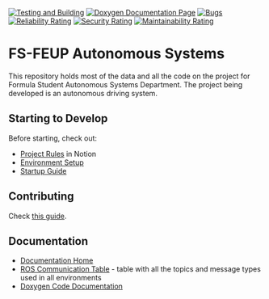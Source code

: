[![Testing and Building](https://github.com/fs-feup/autonomous-systems/actions/workflows/build.yml/badge.svg)](https://github.com/fs-feup/autonomous-systems/actions/workflows/build.yml)
[![Doxygen Documentation Page](https://github.com/fs-feup/autonomous-systems/actions/workflows/doxygen.yml/badge.svg)](https://github.com/fs-feup/autonomous-systems/actions/workflows/doxygen.yml)
[![Bugs](https://sonarcloud.io/api/project_badges/measure?project=fs-feup_autonomous-systems&metric=bugs)](https://sonarcloud.io/summary/new_code?id=fs-feup_autonomous-systems)
[![Reliability Rating](https://sonarcloud.io/api/project_badges/measure?project=fs-feup_autonomous-systems&metric=reliability_rating)](https://sonarcloud.io/summary/new_code?id=fs-feup_autonomous-systems)
[![Security Rating](https://sonarcloud.io/api/project_badges/measure?project=fs-feup_autonomous-systems&metric=security_rating)](https://sonarcloud.io/summary/new_code?id=fs-feup_autonomous-systems)
[![Maintainability Rating](https://sonarcloud.io/api/project_badges/measure?project=fs-feup_autonomous-systems&metric=sqale_rating)](https://sonarcloud.io/summary/new_code?id=fs-feup_autonomous-systems)

# FS-FEUP Autonomous Systems

This repository holds most of the data and all the code on the project for Formula Student Autonomous Systems Department. The project being developed is an autonomous driving system.

## Starting to Develop

Before starting, check out:
- [Project Rules](https://www.notion.so/Software-Guides-and-Rules-965904e3913f4a39bfce24eaf47a1500?pvs=4) in Notion
- [Environment Setup](./docs/environment_setup.md)
- [Startup Guide](https://www.notion.so/AS-Startup-Guide-4cb2c120639b4179a5b081926638e4ba?pvs=4)

## Contributing
Check [this guide](./CONTRIBUTING.md).

## Documentation
- [Documentation Home](./docs)
- [ROS Communication Table](./docs/ros-tables.md) - table with all the topics and message types used in all environments
- [Doxygen Code Documentation](https://fs-feup.github.io/autonomous-systems/)
